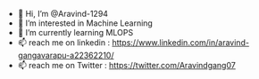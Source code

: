 - 👋 Hi, I’m @Aravind-1294
- 👀 I’m interested in Machine Learning
- 🌱 I’m currently learning MLOPS
- 📫 reach me on linkedin : https://www.linkedin.com/in/aravind-gangavarapu-a22362210/
- 📫 reach me on Twitter : https://twitter.com/Aravindgang07

<!---
Aravind-1294/Aravind-1294 is a ✨ special ✨ repository because its `README.md` (this file) appears on your GitHub profile.
You can click the Preview link to take a look at your changes.
--->
